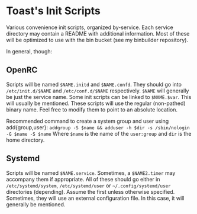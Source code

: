 Toast's Init Scripts
====================

Various convenience init scripts, organized by-service.
Each service directory may contain a README with additional information.
Most of these will be optimized to use with the bin bucket (see my binbuilder repository).

In general, though:

## OpenRC
Scripts will be named `$NAME.initd` and `$NAME.confd`.
They should go into `/etc/init.d/$NAME` and `/etc/conf.d/$NAME` respectively.
`$NAME` will generally be just the service name.
Some init scripts can be linked to `$NAME.$var`. This will usually be mentioned.
These scripts will use the regular (non-pathed) binary name. Feel free to modify them to point to an absolute location.

Recommended command to create a system group and user using add{group,user}:
`addgroup -S $name && adduser -h $dir -s /sbin/nologin -G $name -S $name`
Where `$name` is the name of the `user:group` and `dir` is the home directory.

## Systemd
Scripts will be named `$NAME.service`.
Sometimes, a `$NAME2.timer` may accompany them if appropriate.
All of these should go either in `/etc/systemd/system`, `/etc/systemd/user` or `~/.config/systemd/user` directories (depending). Assume the first unless otherwise specified.
Sometimes, they will use an external configuration file. In this case, it will generally be mentioned.
